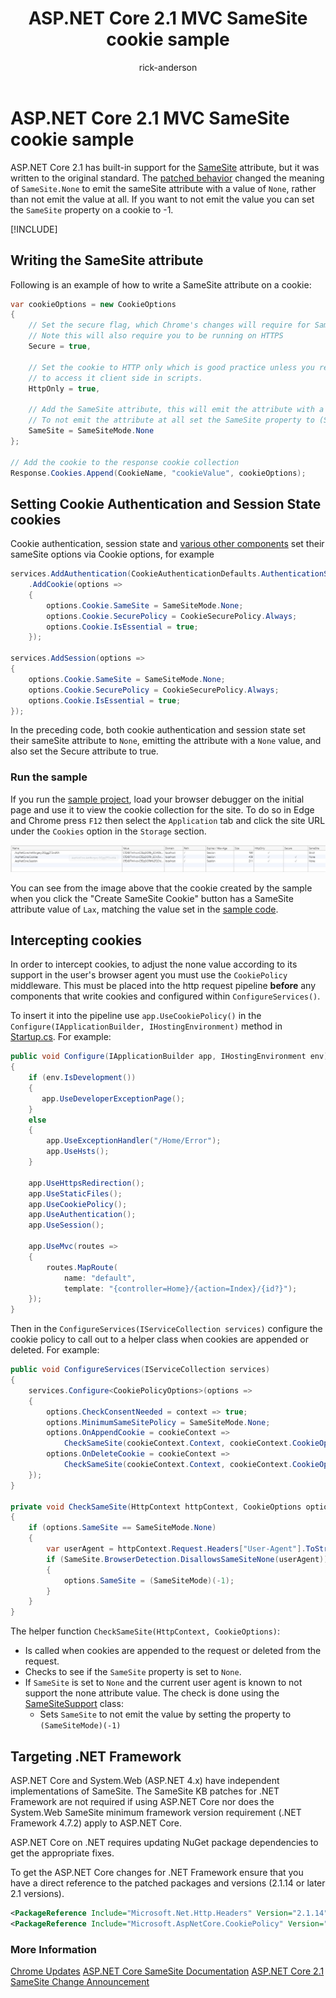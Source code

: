 ﻿---
title: ASP.NET Core 2.1 MVC SameSite cookie sample
author: rick-anderson
description: ASP.NET Core 2.1 MVC SameSite cookie sample
monikerRange: '>= aspnetcore-2.1 < aspnetcore-3.0'
ms.author: riande
ms.custom: mvc
ms.date: 12/03/2019
no-loc: [Home, Privacy, Kestrel, appsettings.json, "ASP.NET Core Identity", cookie, Cookie, Blazor, "Blazor Server", "Blazor WebAssembly", "Identity", "Let's Encrypt", Razor, SignalR]
uid: security/samesite/mvc21
---

# ASP.NET Core 2.1 MVC SameSite cookie sample

ASP.NET Core 2.1 has built-in support for the [SameSite](https://www.owasp.org/index.php/SameSite) attribute, but it was written to the original standard. The [patched behavior](https://github.com/dotnet/aspnetcore/issues/8212) changed the meaning of `SameSite.None` to emit the sameSite attribute with a value of `None`, rather than not emit the value at all. If you want to not emit the value you can set the `SameSite` property on a cookie to -1.

[!INCLUDE[](~/includes/SameSiteIdentity.md)]

## <a name="sampleCode"></a>Writing the SameSite attribute

Following is an example of how to write a SameSite attribute on a cookie:

```csharp
var cookieOptions = new CookieOptions
{
    // Set the secure flag, which Chrome's changes will require for SameSite none.
    // Note this will also require you to be running on HTTPS
    Secure = true,

    // Set the cookie to HTTP only which is good practice unless you really do need
    // to access it client side in scripts.
    HttpOnly = true,

    // Add the SameSite attribute, this will emit the attribute with a value of none.
    // To not emit the attribute at all set the SameSite property to (SameSiteMode)(-1).
    SameSite = SameSiteMode.None
};

// Add the cookie to the response cookie collection
Response.Cookies.Append(CookieName, "cookieValue", cookieOptions);
```

## Setting Cookie Authentication and Session State cookies

Cookie authentication, session state and [various other components](../samesite.md?view=aspnetcore-2.1) set their sameSite options via Cookie options, for example

```csharp
services.AddAuthentication(CookieAuthenticationDefaults.AuthenticationScheme)
    .AddCookie(options =>
    {
        options.Cookie.SameSite = SameSiteMode.None;
        options.Cookie.SecurePolicy = CookieSecurePolicy.Always;
        options.Cookie.IsEssential = true;
    });

services.AddSession(options =>
{
    options.Cookie.SameSite = SameSiteMode.None;
    options.Cookie.SecurePolicy = CookieSecurePolicy.Always;
    options.Cookie.IsEssential = true;
});
```

In the preceding code, both cookie authentication and session state set their sameSite attribute to `None`, emitting the attribute with a `None` value, and also set the Secure attribute to true.

### Run the sample

If you run the [sample project](https://github.com/blowdart/AspNetSameSiteSamples/tree/master/AspNetCore21MVC), load your browser debugger on the initial page and use it to view the cookie collection for the site. To do so in Edge and Chrome press `F12` then select the `Application` tab and click the site URL under the `Cookies` option in the `Storage` section.

![Browser Debugger Cookie List](BrowserDebugger.png)

You can see from the image above that the cookie created by the sample when you click the "Create SameSite Cookie" button has a SameSite attribute value of `Lax`, matching the value set in the [sample code](#sampleCode).

## <a name="interception"></a>Intercepting cookies

In order to intercept cookies, to adjust the none value according to its support in the user's browser agent you must use the `CookiePolicy` middleware. This must be placed into the http request pipeline **before** any components that write cookies and configured within `ConfigureServices()`.

To insert it into the pipeline use `app.UseCookiePolicy()` in the `Configure(IApplicationBuilder, IHostingEnvironment)` method in [Startup.cs](https://github.com/blowdart/AspNetSameSiteSamples/blob/master/AspNetCore21MVC/Startup.cs). For example:

```csharp
public void Configure(IApplicationBuilder app, IHostingEnvironment env)
{
    if (env.IsDevelopment())
    {
       app.UseDeveloperExceptionPage();
    }
    else
    {
        app.UseExceptionHandler("/Home/Error");
        app.UseHsts();
    }

    app.UseHttpsRedirection();
    app.UseStaticFiles();
    app.UseCookiePolicy();
    app.UseAuthentication();
    app.UseSession();

    app.UseMvc(routes =>
    {
        routes.MapRoute(
            name: "default",
            template: "{controller=Home}/{action=Index}/{id?}");
    });
}
```

Then in the `ConfigureServices(IServiceCollection services)` configure the cookie policy to call out to a helper class when cookies are appended or deleted. For example:

```csharp
public void ConfigureServices(IServiceCollection services)
{
    services.Configure<CookiePolicyOptions>(options =>
    {
        options.CheckConsentNeeded = context => true;
        options.MinimumSameSitePolicy = SameSiteMode.None;
        options.OnAppendCookie = cookieContext =>
            CheckSameSite(cookieContext.Context, cookieContext.CookieOptions);
        options.OnDeleteCookie = cookieContext =>
            CheckSameSite(cookieContext.Context, cookieContext.CookieOptions);
    });
}

private void CheckSameSite(HttpContext httpContext, CookieOptions options)
{
    if (options.SameSite == SameSiteMode.None)
    {
        var userAgent = httpContext.Request.Headers["User-Agent"].ToString();
        if (SameSite.BrowserDetection.DisallowsSameSiteNone(userAgent))
        {
            options.SameSite = (SameSiteMode)(-1);
        }
    }
}
```

The helper function `CheckSameSite(HttpContext, CookieOptions)`:

* Is called when cookies are appended to the request or deleted from the request.
* Checks to see if the `SameSite` property is set to `None`.
* If `SameSite` is set to `None` and the current user agent is known to not support the
none attribute value. The check is done using the [SameSiteSupport](https://github.com/dotnet/AspNetCore.Docs/tree/main/aspnetcore/security/samesite/sample/snippets/SameSiteSupport.cs) class:
  * Sets `SameSite` to not emit the value by setting the property to `(SameSiteMode)(-1)`

## Targeting .NET Framework

ASP.NET Core and System.Web (ASP.NET 4.x) have independent implementations of SameSite. The SameSite KB patches for .NET Framework are not required if using ASP.NET Core nor does the System.Web SameSite minimum framework version requirement (.NET Framework 4.7.2) apply to ASP.NET Core.

ASP.NET Core on .NET requires updating NuGet package dependencies to get the appropriate fixes.

To get the ASP.NET Core changes for .NET Framework ensure that you have a direct reference to the patched packages and 
versions (2.1.14 or later 2.1 versions).

```xml
<PackageReference Include="Microsoft.Net.Http.Headers" Version="2.1.14" />
<PackageReference Include="Microsoft.AspNetCore.CookiePolicy" Version="2.1.14" />
```

### More Information
 
[Chrome Updates](https://www.chromium.org/updates/same-site)
[ASP.NET Core SameSite Documentation](../samesite.md?view=aspnetcore-2.1)
[ASP.NET Core 2.1 SameSite Change Announcement](https://github.com/dotnet/aspnetcore/issues/8212)